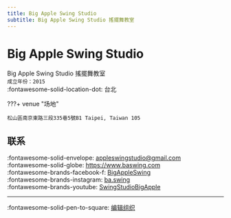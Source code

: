 ```yaml
---
title: Big Apple Swing Studio
subtitle: Big Apple Swing Studio 搖擺舞教室
---
```


# Big Apple Swing Studio

Big Apple Swing Studio 搖擺舞教室  
`成立年份：2015`  
:fontawesome-solid-location-dot: 台北  


???+ venue "场地"

    松山區南京東路三段335巷5號B1 Taipei, Taiwan 105  

## 联系

:fontawesome-solid-envelope: <appleswingstudio@gmail.com>  
:fontawesome-solid-globe: <https://www.baswing.com>  
:fontawesome-brands-facebook-f: [BigAppleSwing](https://www.facebook.com/BigAppleSwing)  
:fontawesome-brands-instagram: [ba.swing](http://instagram.com/ba.swing)  
:fontawesome-brands-youtube: [SwingStudioBigApple](https://youtube.com/SwingStudioBigApple)  

---

:fontawesome-solid-pen-to-square: [编辑组织](https://github.com/swingdance/orgs/issues/new?assignees=&labels=update+org&projects=&template=03-update_entity.yml&title=Update%20Org%3A%20zh_TW%20%E2%80%A2%20Big%20Apple%20Swing%20Studio&region=zh_TW&id=big-apple-swing-studio&name=Big%20Apple%20Swing%20Studio)
